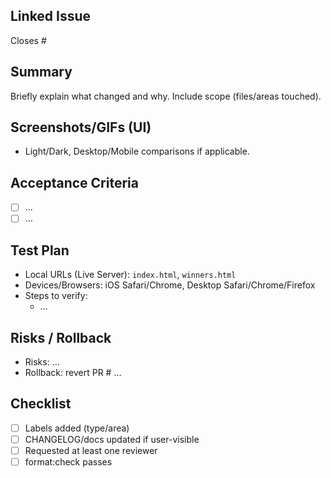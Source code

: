 ## Linked Issue

Closes #

## Summary

Briefly explain what changed and why. Include scope (files/areas touched).

## Screenshots/GIFs (UI)

- Light/Dark, Desktop/Mobile comparisons if applicable.

## Acceptance Criteria

- [ ] …
- [ ] …

## Test Plan

- Local URLs (Live Server): `index.html`, `winners.html`
- Devices/Browsers: iOS Safari/Chrome, Desktop Safari/Chrome/Firefox
- Steps to verify:
  - …

## Risks / Rollback

- Risks: …
- Rollback: revert PR # …

## Checklist

- [ ] Labels added (type/area)
- [ ] CHANGELOG/docs updated if user-visible
- [ ] Requested at least one reviewer
- [ ] format:check passes
